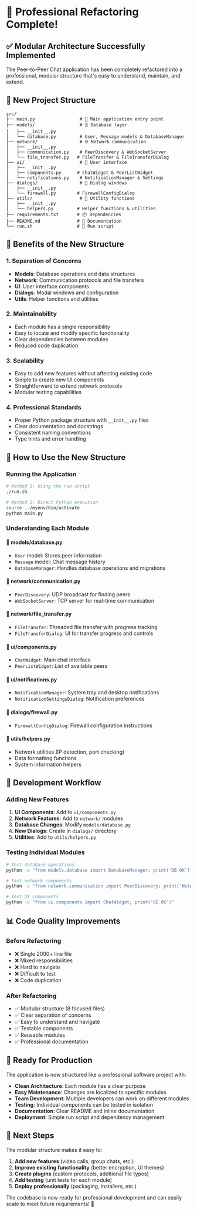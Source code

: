 # 🎉 Professional Refactoring Complete!

## ✅ **Modular Architecture Successfully Implemented**

The Peer-to-Peer Chat application has been completely refactored into a professional, modular structure that's easy to understand, maintain, and extend.

## 📁 **New Project Structure**

```
src/
├── main.py                 # 🚀 Main application entry point
├── models/                 # 🗄️ Database layer
│   ├── __init__.py
│   └── database.py         # User, Message models & DatabaseManager
├── network/                # 🌐 Network communication
│   ├── __init__.py
│   ├── communication.py    # PeerDiscovery & WebSocketServer
│   └── file_transfer.py   # FileTransfer & FileTransferDialog
├── ui/                     # 🎨 User interface
│   ├── __init__.py
│   ├── components.py      # ChatWidget & PeerListWidget
│   └── notifications.py    # NotificationManager & Settings
├── dialogs/                # 💬 Dialog windows
│   ├── __init__.py
│   └── firewall.py        # FirewallConfigDialog
├── utils/                  # 🔧 Utility functions
│   ├── __init__.py
│   └── helpers.py         # Helper functions & utilities
├── requirements.txt       # 📦 Dependencies
├── README.md              # 📖 Documentation
└── run.sh                 # 🏃 Run script
```

## 🎯 **Benefits of the New Structure**

### **1. Separation of Concerns**
- **Models**: Database operations and data structures
- **Network**: Communication protocols and file transfers
- **UI**: User interface components
- **Dialogs**: Modal windows and configuration
- **Utils**: Helper functions and utilities

### **2. Maintainability**
- Each module has a single responsibility
- Easy to locate and modify specific functionality
- Clear dependencies between modules
- Reduced code duplication

### **3. Scalability**
- Easy to add new features without affecting existing code
- Simple to create new UI components
- Straightforward to extend network protocols
- Modular testing capabilities

### **4. Professional Standards**
- Proper Python package structure with `__init__.py` files
- Clear documentation and docstrings
- Consistent naming conventions
- Type hints and error handling

## 🚀 **How to Use the New Structure**

### **Running the Application**
```bash
# Method 1: Using the run script
./run.sh

# Method 2: Direct Python execution
source ../myenv/bin/activate
python main.py
```

### **Understanding Each Module**

#### **📁 models/database.py**
- `User` model: Stores peer information
- `Message` model: Chat message history
- `DatabaseManager`: Handles database operations and migrations

#### **📁 network/communication.py**
- `PeerDiscovery`: UDP broadcast for finding peers
- `WebSocketServer`: TCP server for real-time communication

#### **📁 network/file_transfer.py**
- `FileTransfer`: Threaded file transfer with progress tracking
- `FileTransferDialog`: UI for transfer progress and controls

#### **📁 ui/components.py**
- `ChatWidget`: Main chat interface
- `PeerListWidget`: List of available peers

#### **📁 ui/notifications.py**
- `NotificationManager`: System tray and desktop notifications
- `NotificationSettingsDialog`: Notification preferences

#### **📁 dialogs/firewall.py**
- `FirewallConfigDialog`: Firewall configuration instructions

#### **📁 utils/helpers.py**
- Network utilities (IP detection, port checking)
- Data formatting functions
- System information helpers

## 🔧 **Development Workflow**

### **Adding New Features**
1. **UI Components**: Add to `ui/components.py`
2. **Network Features**: Add to `network/` modules
3. **Database Changes**: Modify `models/database.py`
4. **New Dialogs**: Create in `dialogs/` directory
5. **Utilities**: Add to `utils/helpers.py`

### **Testing Individual Modules**
```bash
# Test database operations
python -c "from models.database import DatabaseManager; print('DB OK')"

# Test network components
python -c "from network.communication import PeerDiscovery; print('Network OK')"

# Test UI components
python -c "from ui.components import ChatWidget; print('UI OK')"
```

## 📊 **Code Quality Improvements**

### **Before Refactoring**
- ❌ Single 2000+ line file
- ❌ Mixed responsibilities
- ❌ Hard to navigate
- ❌ Difficult to test
- ❌ Code duplication

### **After Refactoring**
- ✅ Modular structure (8 focused files)
- ✅ Clear separation of concerns
- ✅ Easy to understand and navigate
- ✅ Testable components
- ✅ Reusable modules
- ✅ Professional documentation

## 🎉 **Ready for Production**

The application is now structured like a professional software project with:

- **Clean Architecture**: Each module has a clear purpose
- **Easy Maintenance**: Changes are localized to specific modules
- **Team Development**: Multiple developers can work on different modules
- **Testing**: Individual components can be tested in isolation
- **Documentation**: Clear README and inline documentation
- **Deployment**: Simple run script and dependency management

## 🚀 **Next Steps**

The modular structure makes it easy to:

1. **Add new features** (video calls, group chats, etc.)
2. **Improve existing functionality** (better encryption, UI themes)
3. **Create plugins** (custom protocols, additional file types)
4. **Add testing** (unit tests for each module)
5. **Deploy professionally** (packaging, installers, etc.)

The codebase is now ready for professional development and can easily scale to meet future requirements! 🎯


